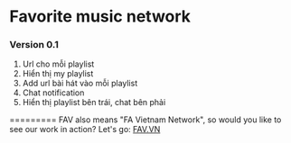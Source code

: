 Favorite music network
=========

### Version 0.1

1. Url cho mỗi playlist 
2. Hiển thị my playlist
3. Add url bài hát vào mỗi playlist
4. Chat notification 
5. Hiển thị playlist bên trái, chat bên phải

=========
FAV also means "FA Vietnam Network", so would you like to see our work in action? Let's go: [FAV.VN](http://fav.vn)